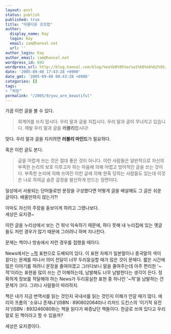 ```yaml
---
layout: post
status: publish
published: true
title: "아름다운 강조법"
author:
  display_name: Kay
  login: Kay
  email: iam@hannal.net
  url: ''
author_login: Kay
author_email: iam@hannal.net
wordpress_id: 693
wordpress_url: http://blog.hannal.com/blog/%ea%b0%95%ec%a1%b0%eb%b2%95/
date: '2005-09-08 17:43:28 +0900'
date_gmt: '2005-09-08 08:43:28 +0900'
categories: []
tags:
- "희망"
permalink: "/2005/9/you_are_beautiful"
---
```

<p>가끔 이런 글을 볼 수 있다.</p>
<blockquote><p>외계어를 쓰지 맙시다. 우리 말과 글을 지킵시다. 우리 말과 글이 무너지고 있습니다. 제발 우리 말과 글을 <strong>러블리</strong>합시다!</p></blockquote>
<p>맞다. 우리 말과 글을 지키려면 <strong>러블리 마인드</strong>가 필요하다.</p>
<p>혹은 이런 글도 본다.</p>
<blockquote><p>글을 어렵게 쓰는 것은 절대 좋은 것이 아니다. 이런 사람들은 일반적으로 자신의 부족한 논리의 보호 이루고자 하는 마음에 의해 어렵고 방어적인 글을 쓰는 것이다. 부족한 논리에 의해 쓰여진 이런 글에 의해 현혹 당하는 사람들도 있는데 이것은 나로 하여금 슬픈 감정을 발산하게 만드는 장면이다.</p></blockquote>
<p>일상에서 사용되는 단어들로만 문장을 구성했다면 어떻게 글을 배설해도 그 글은 쉬운 글이다. 배울만하지 않는가?!</p>
<p>아마도 자신의 주장을 돋보이게 하려고 그랬나보다.<br />
세상은 요지경~</p>
<p><!--more--></p>
<p>이런 글을 누리상에서 보는 건 워낙 익숙하기 때문에, 하다 못해 내 누리집에 있는 옛글들도 저런 경우가 많기 때문에 그러려니 하며 지나친다.</p>
<p>문제는 책이나 방송에서 저런 경우를 접했을 때이다.</p>
<p>News에서는 <a href="http://blog.hannal.com/baruen_urimal/">~적</a> 표현으로 도배되어 있다. 이 표현 자체가 일본말이나 중국말의 색이 짙다는 문제를 떠나서 의미 전달이 너무 두리뭉실할 때가 많은 것이 문제다. 짧은 시간에 많은 이야기를 하려니 문장을 줄여야겠고 그러다보니 말을 줄여주는데 아주 편리한 '~적'이라는 표현을 많이 쓰는 건 이해하는데, 남발해도 너무 남발한다는 생각이 든다. 정확하게 정보를 적달해야 하는 News가 두리뭉실한 표현 중 하나인 '~적'을 남발하는 건 문제가 크다. 그러니 사람들이 따라하지.</p>
<p>책은 내가 지금 번역서를 읽는 것인지 국내서를 읽는 것인지 이해가 안갈 때가 많다. 에리히 프롬의 '소유냐 존재냐'(ISBN : 8908020640)나 리처드 도킨스의 '이기적 유전자'(ISBN : 8932460809)는 책을 읽다가 짜증났던 책들이다. 한글로 쓰여 있다고 우리말로 된 책이라고 할 수 있을까?</p>
<p>세상은 요지경이다.</p>
